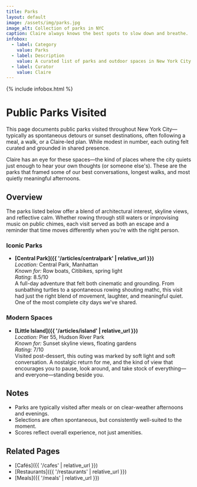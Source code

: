 ```yaml
---
title: Parks
layout: default
image: /assets/img/parks.jpg
image_alt: Collection of parks in NYC
caption: Claire always knows the best spots to slow down and breathe.
infobox:
  - label: Category
    value: Parks
  - label: Description
    value: A curated list of parks and outdoor spaces in New York City
  - label: Curator
    value: Claire
---
```


{% include infobox.html %}

# Public Parks Visited

This page documents public parks visited throughout New York City—typically as spontaneous detours or sunset destinations, often following a meal, a walk, or a Claire-led plan. While modest in number, each outing felt curated and grounded in shared presence.

Claire has an eye for these spaces—the kind of places where the city quiets just enough to hear your own thoughts (or someone else's). These are the parks that framed some of our best conversations, longest walks, and most quietly meaningful afternoons.

## Overview

The parks listed below offer a blend of architectural interest, skyline views, and reflective calm. Whether rowing through still waters or improvising music on public chimes, each visit served as both an escape and a reminder that time moves differently when you're with the right person.

### Iconic Parks

- **[Central Park]({{ '/articles/centralpark' | relative_url }})**  
  *Location:* Central Park, Manhattan  
  *Known for:* Row boats, Citibikes, spring light  
  *Rating:* 8.5/10  
  A full-day adventure that felt both cinematic and grounding. From sunbathing turtles to a spontaneous rowing shouting mathc, this visit had just the right blend of movement, laughter, and meaningful quiet. One of the most complete city days we've shared.

### Modern Spaces

- **[Little Island]({{ '/articles/island' | relative_url }})**  
  *Location:* Pier 55, Hudson River Park  
  *Known for:* Sunset skyline views, floating gardens  
  *Rating:* 7/10  
  Visited post-dessert, this outing was marked by soft light and soft conversation. A nostalgic return for me, and the kind of view that encourages you to pause, look around, and take stock of everything—and everyone—standing beside you.

## Notes

- Parks are typically visited after meals or on clear-weather afternoons and evenings.
- Selections are often spontaneous, but consistently well-suited to the moment.
- Scores reflect overall experience, not just amenities.

## Related Pages

- [Cafés]({{ '/cafes' | relative_url }})  
- [Restaurants]({{ '/restaurants' | relative_url }})  
- [Meals]({{ '/meals' | relative_url }})
